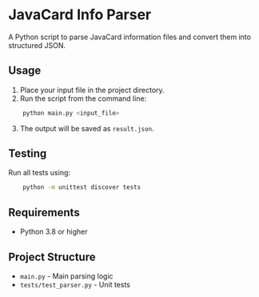 # JavaCard Info Parser

A Python script to parse JavaCard information files and convert them into structured JSON.
## Usage

1. Place your input file in the project directory.
2. Run the script from the command line:
```bash
    python main.py <input_file>
```
3. The output will be saved as `result.json`.

## Testing

Run all tests using:
```bash
    python -m unittest discover tests
```

## Requirements

- Python 3.8 or higher

## Project Structure

- `main.py` - Main parsing logic
- `tests/test_parser.py` - Unit tests